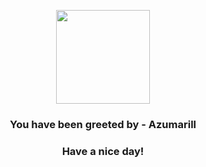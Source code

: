 <p align="center">
            <img src="https://raw.githubusercontent.com/PokeAPI/sprites/master/sprites/pokemon/184.png" width="150" height="150">
          </p>
          <h3 align="center">You have been greeted by - <b>Azumarill</b></h3>
          <h3 align="center">Have a nice day!</h3>
        